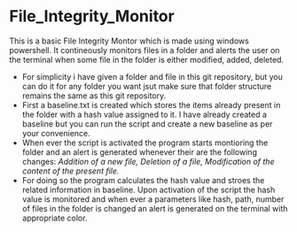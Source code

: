 # File_Integrity_Monitor
This is a basic File Integrity Montor which is made using windows powershell. It contineously monitors files in a folder and alerts the user on the terminal when some file in the folder is either modified, added, deleted.

- For simplicity i have given a folder and file in this git repository, but you can do it for any folder you want jsut make sure that folder structure remains the same as this git repository.
- First a baseline.txt is created which stores the items already present in the folder with a hash value assigned to it. I have already created a baseline but you can run the script and create a new baseline as per your convenience.
- When ever the script is activated the program starts montioring the folder and an alert is generated whenever their are the following changes: *Addition of a new file, Deletion of a file, Modification of the content of the present file.*
- For doing so the program calculates the hash value and stroes the related information in baseline. Upon activation of the script the hash value is monitored and when ever a parameters like hash, path, number of files in the folder is changed an alert is generated on the terminal with appropriate color.

